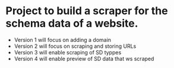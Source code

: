 # Project to build a scraper for the schema data of a website.

* Version 1 will focus on adding a domain
* Version 2 will focus on scraping and storing URLs
* Version  3 will enable scraping of SD typpes
* Version 4 will enable preview of SD data that ws scraped